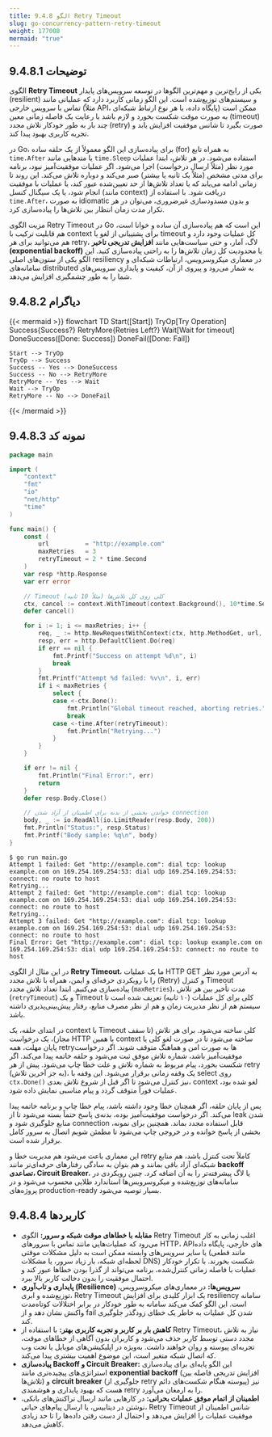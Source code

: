 ```yaml
---
title: 9.4.8 الگو Retry Timeout
slug: go-concurrency-pattern-retry-timeout
weight: 177008
mermaid: "true"
---
```



## 9.4.8.1 توضیحات

الگوی **Retry Timeout** یکی از رایج‌ترین و مهم‌ترین الگوها در توسعه سرویس‌های پایدار (resilient) و سیستم‌های توزیع‌شده است. این الگو زمانی کاربرد دارد که عملیاتی مانند تماس با سرویس خارجی (مثلاً API، پایگاه داده، یا هر نوع ارتباط شبکه‌ای) ممکن است به صورت موقت شکست بخورد و لازم باشد با رعایت یک فاصله زمانی معین (timeout) چند بار به طور خودکار تلاش مجدد (retry) صورت بگیرد تا شانس موفقیت افزایش یابد و تجربه کاربری بهبود پیدا کند.

در Go، برای پیاده‌سازی این الگو معمولاً از یک حلقه ساده (for) به همراه تابع `time.After` یا متدهایی مانند `time.Sleep` استفاده می‌شود. در هر تلاش، ابتدا عملیات مورد نظر (مثلاً ارسال درخواست) اجرا می‌شود. اگر عملیات موفقیت‌آمیز نبود، برنامه برای مدتی مشخص (مثلاً یک ثانیه یا بیشتر) صبر می‌کند و دوباره تلاش می‌کند. این روند تا زمانی ادامه می‌یابد که یا تعداد تلاش‌ها از حد تعیین‌شده عبور کند، یا عملیات با موفقیت انجام شود، یا یک سیگنال کنسل (مانند context) دریافت شود. با استفاده از `time.After`، به صورت idiomatic و بدون مسدودسازی غیرضروری، می‌توان در هر تکرار مدت زمان انتظار بین تلاش‌ها را پیاده‌سازی کرد.

مزیت الگوی Retry Timeout در Go این است که هم پیاده‌سازی آن ساده و خوانا است، هم قابلیت ترکیب با context برای پشتیبانی از لغو یا timeout کل عملیات وجود دارد و هم می‌توانید برای هر retry، لاگ، آمار، و حتی سیاست‌هایی مانند **افزایش تدریجی تاخیر (exponential backoff)** یا محدودیت کل زمان تلاش‌ها را به راحتی پیاده‌سازی کنید. این الگو یکی از ستون‌های اصلی resiliency در معماری میکروسرویس، ارتباطات شبکه‌ای و سامانه‌های distributed به شمار می‌رود و پیروی از آن، کیفیت و پایداری سرویس‌های شما را به طور چشمگیری افزایش می‌دهد.

## 9.4.8.2 دیاگرام

{{< mermaid >}}
flowchart TD
    Start([Start])
    TryOp[Try Operation]
    Success{Success?}
    RetryMore{Retries Left?}
    Wait[Wait for timeout]
    DoneSuccess([Done: Success])
    DoneFail([Done: Fail])

    Start --> TryOp
    TryOp --> Success
    Success -- Yes --> DoneSuccess
    Success -- No --> RetryMore
    RetryMore -- Yes --> Wait
    Wait --> TryOp
    RetryMore -- No --> DoneFail
{{< /mermaid >}}

## 9.4.8.3 نمونه کد
```go
package main

import (
	"context"
	"fmt"
	"io"
	"net/http"
	"time"
)

func main() {
	const (
		url          = "http://example.com"
		maxRetries   = 3
		retryTimeout = 2 * time.Second
	)
	var resp *http.Response
	var err error

	// Timeout کلی روی کل تلاش‌ها (مثلاً 10 ثانیه)
	ctx, cancel := context.WithTimeout(context.Background(), 10*time.Second)
	defer cancel()

	for i := 1; i <= maxRetries; i++ {
		req, _ := http.NewRequestWithContext(ctx, http.MethodGet, url, nil)
		resp, err = http.DefaultClient.Do(req)
		if err == nil {
			fmt.Printf("Success on attempt %d\n", i)
			break
		}
		fmt.Printf("Attempt %d failed: %v\n", i, err)
		if i < maxRetries {
			select {
			case <-ctx.Done():
				fmt.Println("Global timeout reached, aborting retries.")
				break
			case <-time.After(retryTimeout):
				fmt.Println("Retrying...")
			}
		}
	}

	if err != nil {
		fmt.Println("Final Error:", err)
		return
	}
	defer resp.Body.Close()

	// خواندن بخشی از بدنه برای اطمینان از آزاد شدن connection
	body, _ := io.ReadAll(io.LimitReader(resp.Body, 200))
	fmt.Println("Status:", resp.Status)
	fmt.Printf("Body sample: %q\n", body)
}
```

```shell
$ go run main.go
Attempt 1 failed: Get "http://example.com": dial tcp: lookup example.com on 169.254.169.254:53: dial udp 169.254.169.254:53: connect: no route to host
Retrying...
Attempt 2 failed: Get "http://example.com": dial tcp: lookup example.com on 169.254.169.254:53: dial udp 169.254.169.254:53: connect: no route to host
Retrying...
Attempt 3 failed: Get "http://example.com": dial tcp: lookup example.com on 169.254.169.254:53: dial udp 169.254.169.254:53: connect: no route to host
Final Error: Get "http://example.com": dial tcp: lookup example.com on 169.254.169.254:53: dial udp 169.254.169.254:53: connect: no route to host
```

در این مثال از الگوی **Retry Timeout**، ما یک عملیات HTTP GET به آدرس مورد نظر را با رویکردی حرفه‌ای و ایمن، همراه با تلاش مجدد (Retry) و کنترل Timeout پیاده‌سازی می‌کنیم. ابتدا تعداد تلاش مجدد (`maxRetries`)، مدت تأخیر بین هر تلاش (`retryTimeout`) و یک Timeout کلی برای کل عملیات (۱۰ ثانیه) تعریف شده است تا سیستم هم از نظر مدیریت زمان و هم از نظر مصرف منابع، رفتار پیش‌بینی‌پذیری داشته باشد.

در ابتدای حلقه، یک context با Timeout کلی ساخته می‌شود. برای هر تلاش (تا سقف مجاز)، یک درخواست HTTP با همین context ساخته می‌شود تا در صورت لغو کلی یا پایان مهلت، همه retryها به صورت امن و هماهنگ متوقف شوند. اگر درخواست موفقیت‌آمیز باشد، شماره تلاش موفق ثبت می‌شود و حلقه خاتمه پیدا می‌کند. اگر شکست بخورد، پیام مربوط به شماره تلاش و علت خطا چاپ می‌شود. پیش از هر retry (به جز آخرین تلاش)، یک وقفه زمانی برقرار می‌شود. این وقفه با select روی `ctx.Done()` نیز کنترل می‌شود تا اگر قبل از شروع تلاش بعدی، context لغو شده بود، عملیات فوراً متوقف گردد و پیام مناسبی نمایش داده شود.

پس از پایان حلقه، اگر همچنان خطا وجود داشته باشد، پیام خطا چاپ و برنامه خاتمه پیدا می‌کند. اگر درخواست موفقیت‌آمیز بوده، بدنه‌ی پاسخ حتماً بسته می‌شود تا از leak شدن منابع جلوگیری شود و connection قابل استفاده مجدد بماند. همچنین برای نمونه، بخشی از پاسخ خوانده و در خروجی چاپ می‌شود تا مطمئن شویم اتصال به سرور کامل برقرار شده است.

این معماری باعث می‌شود هم مدیریت خطا و retry کاملاً تحت کنترل باشد، هم منابع شبکه‌ای آزاد باقی بمانند و هم بتوان به سادگی رفتارهای حرفه‌ای‌تر مانند **backoff تصاعدی، Circuit Breaker**، یا لاگ پیشرفته‌تر را به آن اضافه کرد. چنین رویکردی در سامانه‌های توزیع‌شده و میکروسرویس‌ها استاندارد طلایی محسوب می‌شود و در پروژه‌های production-ready بسیار توصیه می‌شود.

## 9.4.8.4 کاربردها


- **مقابله با خطاهای موقت شبکه و سرور:** الگوی Retry Timeout اغلب زمانی به کار می‌رود که عملیات‌هایی مانند تماس با سرورهای HTTP، APIهای خارجی، پایگاه داده یا سایر سرویس‌های وابسته ممکن است به دلیل مشکلات موقتی (مانند قطعی لحظه‌ای شبکه، بار زیاد سرور، یا مشکلات DNS) شکست بخورند. با تکرار خودکار عملیات با فاصله زمانی کنترل‌شده، برنامه می‌تواند از گذرا بودن خطاها عبور کند و احتمال موفقیت را بدون دخالت کاربر بالا ببرد.    
- **پایداری و تاب‌آوری (Resilience) سرویس‌ها:** در معماری‌های میکروسرویس، توزیع‌شده و ابری، Retry Timeout یک ابزار کلیدی برای افزایش resiliency سامانه است. این الگو کمک می‌کند سامانه به طور خودکار در برابر اختلالات کوتاه‌مدت واکنش نشان دهد و از fail شدن کل عملیات به خاطر یک خطای زودگذر جلوگیری کند.
- **کاهش بار بر کاربر و تجربه کاربری بهتر:** با استفاده از Retry Timeout، نیاز به تلاش مجدد دستی توسط کاربر حذف می‌شود و کاربران بدون آگاهی از خطاهای موقت، تجربه‌ای پیوسته و روان خواهند داشت. به‌ویژه در اپلیکیشن‌های موبایل یا تحت وب که اتصال شبکه متغیر است، این موضوع اهمیت بیشتری پیدا می‌کند.
- **پیاده‌سازی Backoff و Circuit Breaker:** این الگو پایه‌ای برای پیاده‌سازی استراتژی‌های پیچیده‌تری مانند **exponential backoff** (افزایش تدریجی فاصله بین تلاش‌ها) و **circuit breaker** (جلوگیری از retry پیوسته هنگام شکست‌های دائم) نیز هست که بهبود پایداری و هوشمندی retry را به ارمغان می‌آورد.
- **اطمینان از اتمام موفق عملیات بحرانی:** در کارهایی مانند ارسال تراکنش‌های بانکی، نوشتن در دیتابیس، یا ارسال پیام‌های حیاتی، Retry Timeout شانس اطمینان از موفقیت عملیات را افزایش می‌دهد و احتمال از دست رفتن داده‌ها را تا حد زیادی کاهش می‌دهد.
